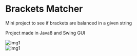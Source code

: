 # Brackets Matcher

Mini project to see if brackets are balanced in a given string

Project made in Java8 and Swing GUI

![img1](https://raw.githubusercontent.com/aashishksahu/Projects/master/Match%20Brackets/src/img1.PNG)
<br>
![img1](https://raw.githubusercontent.com/aashishksahu/Projects/master/Match%20Brackets/src/img2.PNG)

